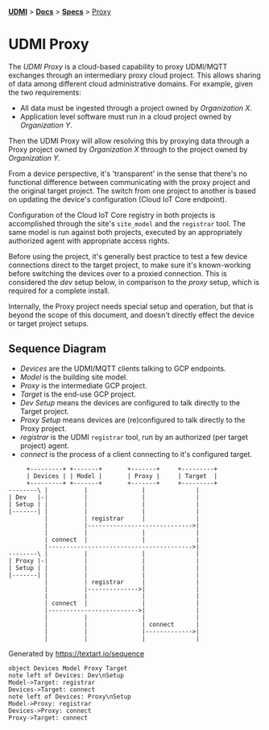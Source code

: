 [**UDMI**](../../) \> [**Docs**](../) \> [**Specs**](./)
\> [Proxy](#)

# UDMI Proxy

The _UDMI Proxy_ is a cloud-based capability to proxy UDMI/MQTT exchanges through an
intermediary proxy cloud project. This allows sharing of data among different cloud
administrative domains. For example, given the two requirements:

* All data must be ingested through a project owned by _Organization X_.
* Application level software must run in a cloud project owned by _Organization Y_.

Then the UDMI Proxy will allow resolving this by proxying data through a Proxy project
owned by _Organization X_ through to the project owned by _Organization Y_.

From a device perspective, it's 'transparent' in the sense
that there's no functional difference between communicating with the proxy project
and the original target project. The switch from one project to another is based on
updating the device's configuration (Cloud IoT Core endpoint).

Configuration of the Cloud IoT Core registry in both projects is accomplished through
the site's `site_model` and the `registrar` tool. The same model is run against both
projects, executed by an appropriately authorized agent with appropriate access rights.

Before using the project, it's generally best practice to test a few device connections
direct to the target project, to make sure it's known-working before switching the
devices over to a proxied connection. This is considered the _dev_ setup below, in
comparison to the _proxy_ setup, which is required for a complete install.

Internally, the Proxy project needs special setup and operation, but that is beyond
the scope of this document, and doesn't directly effect the device or target project
setups.

## Sequence Diagram

* _Devices_ are the UDMI/MQTT clients talking to GCP endpoints.
* _Model_ is the building site model.
* _Proxy_ is the intermediate GCP project.
* _Target_ is the end-use GCP project.
* _Dev Setup_ means the devices are configured to talk directly to the Target project.
* _Proxy Setup_ means devices are (re)configured to talk directly to the Proxy project.
* _registrar_ is the UDMI `registrar` tool, run by an authorized (per target project) agent.
* _connect_ is the process of a client connecting to it's configured target.

```
     +---------+ +-------+       +-------+     +---------+
     | Devices | | Model |       | Proxy |     | Target  |
     +---------+ +-------+       +-------+     +---------+
--------\ |          |               |              |
| Dev   |-|          |               |              |
| Setup | |          |               |              |
|-------| |          |               |              |
          |          | registrar     |              |
          |          |----------------------------->|
          |          |               |              |
          | connect  |               |              |
          |---------------------------------------->|
--------\ |          |               |              |
| Proxy |-|          |               |              |
| Setup | |          |               |              |
|-------| |          |               |              |
          |          | registrar     |              |
          |          |-------------->|              |
          |          |               |              |
          | connect  |               |              |
          |------------------------->|              |
          |          |               |              |
          |          |               | connect      |
          |          |               |------------->|
          |          |               |              |
```

Generated by https://textart.io/sequence
```
object Devices Model Proxy Target
note left of Devices: Dev\nSetup
Model->Target: registrar
Devices->Target: connect
note left of Devices: Proxy\nSetup
Model->Proxy: registrar
Devices->Proxy: connect
Proxy->Target: connect
```
